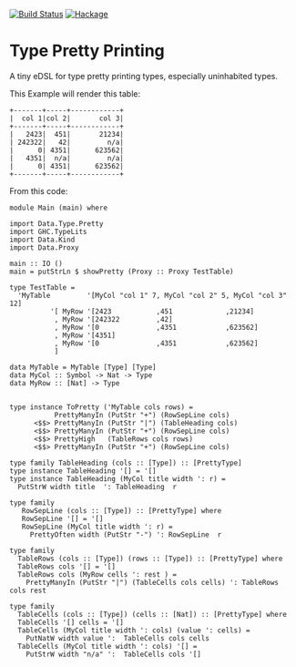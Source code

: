 [![Build Status](https://travis-ci.org/sheyll/pretty-types.svg?branch=master)](https://travis-ci.org/sheyll/pretty-types)
[![Hackage](https://img.shields.io/badge/hackage-prettytypes-green.svg?style=flat)](http://hackage.haskell.org/package/pretty-types)

# Type Pretty Printing

A tiny eDSL for type pretty printing types, especially uninhabited types.

This Example will render this table:

    +-------+-----+------------+
    |  col 1|col 2|       col 3|
    +-------+-----+------------+
    |   2423|  451|       21234|
    | 242322|   42|         n/a|
    |      0| 4351|      623562|
    |   4351|  n/a|         n/a|
    |      0| 4351|      623562|
    +-------+-----+------------+

From this code:

    module Main (main) where

    import Data.Type.Pretty
    import GHC.TypeLits
    import Data.Kind
    import Data.Proxy

    main :: IO ()
    main = putStrLn $ showPretty (Proxy :: Proxy TestTable)

    type TestTable =
      'MyTable         '[MyCol "col 1" 7, MyCol "col 2" 5, MyCol "col 3" 12]
              '[ MyRow '[2423           ,451             ,21234]
               , MyRow '[242322         ,42]
               , MyRow '[0              ,4351            ,623562]
               , MyRow '[4351]
               , MyRow '[0              ,4351            ,623562]
               ]

    data MyTable = MyTable [Type] [Type]
    data MyCol :: Symbol -> Nat -> Type
    data MyRow :: [Nat] -> Type


    type instance ToPretty ('MyTable cols rows) =
               PrettyManyIn (PutStr "+") (RowSepLine cols)
          <$$> PrettyManyIn (PutStr "|") (TableHeading cols)
          <$$> PrettyManyIn (PutStr "+") (RowSepLine cols)
          <$$> PrettyHigh   (TableRows cols rows)
          <$$> PrettyManyIn (PutStr "+") (RowSepLine cols)

    type family TableHeading (cols :: [Type]) :: [PrettyType]
    type instance TableHeading '[] = '[]
    type instance TableHeading (MyCol title width ': r) =
      PutStrW width title  ': TableHeading  r

    type family
       RowSepLine (cols :: [Type]) :: [PrettyType] where
       RowSepLine '[] = '[]
       RowSepLine (MyCol title width ': r) =
         PrettyOften width (PutStr "-") ': RowSepLine  r

    type family
      TableRows (cols :: [Type]) (rows :: [Type]) :: [PrettyType] where
      TableRows cols '[] = '[]
      TableRows cols (MyRow cells ': rest ) =
        PrettyManyIn (PutStr "|") (TableCells cols cells) ': TableRows cols rest

    type family
      TableCells (cols :: [Type]) (cells :: [Nat]) :: [PrettyType] where
      TableCells '[] cells = '[]
      TableCells (MyCol title width ': cols) (value ': cells) =
        PutNatW width value ':  TableCells cols cells
      TableCells (MyCol title width ': cols) '[] =
        PutStrW width "n/a" ':  TableCells cols '[]

